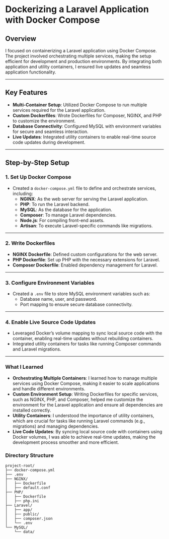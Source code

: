 # **Dockerizing a Laravel Application with Docker Compose** 

## **Overview**
I focused on containerizing a Laravel application using Docker Compose. The project involved orchestrating multiple services, making the setup efficient for development and production environments. By integrating both application and utility containers, I ensured live updates and seamless application functionality.

---

## **Key Features**
- **Multi-Container Setup**: Utilized Docker Compose to run multiple services required for the Laravel application.  
- **Custom Dockerfiles**: Wrote Dockerfiles for Composer, NGINX, and PHP to customize the environment.  
- **Database Connectivity**: Configured MySQL with environment variables for secure and seamless interaction.  
- **Live Updates**: Integrated utility containers to enable real-time source code updates during development.  

---

## **Step-by-Step Setup**

### **1. Set Up Docker Compose**
- Created a `docker-compose.yml` file to define and orchestrate services, including:
  - **NGINX**: As the web server for serving the Laravel application.
  - **PHP**: To run the Laravel backend.
  - **MySQL**: As the database for the application.
  - **Composer**: To manage Laravel dependencies.
  - **Node.js**: For compiling front-end assets.
  - **Artisan**: To execute Laravel-specific commands like migrations.

---

### **2. Write Dockerfiles**
- **NGINX Dockerfile**: Defined custom configurations for the web server.  
- **PHP Dockerfile**: Set up PHP with the necessary extensions for Laravel.  
- **Composer Dockerfile**: Enabled dependency management for Laravel.  

---

### **3. Configure Environment Variables**
- Created a `.env` file to store MySQL environment variables such as:
  - Database name, user, and password.
  - Port mapping to ensure secure database connectivity.  

---

### **4. Enable Live Source Code Updates**
- Leveraged Docker’s volume mapping to sync local source code with the container, enabling real-time updates without rebuilding containers.  
- Integrated utility containers for tasks like running Composer commands and Laravel migrations.

---
### **What I Learned**
- **Orchestrating Multiple Containers**: I learned how to manage multiple services using Docker Compose, making it easier to scale applications and handle different environments.
- **Custom Environment Setup**: Writing Dockerfiles for specific services, such as NGINX, PHP, and Composer, helped me customize the environment for the Laravel application and ensure all dependencies are installed correctly.
- **Utility Containers**: I understood the importance of utility containers, which are crucial for tasks like running Laravel commands (e.g., migrations) and managing dependencies.
- **Live Code Updates**: By syncing local source code with containers using Docker volumes, I was able to achieve real-time updates, making the development process smoother and more efficient.

### **Directory Structure**
```plaintext
project-root/
├── docker-compose.yml
├── .env
├── NGINX/
│   ├── Dockerfile
│   ├── default.conf
├── PHP/
│   ├── Dockerfile
│   ├── php.ini
├── Laravel/
│   ├── app/
│   ├── public/
│   ├── composer.json
│   └── .env
└── MySQL/
    └── data/

 





